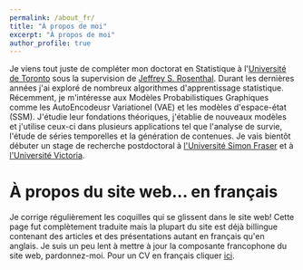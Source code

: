 ```yaml
---
permalink: /about_fr/
title: "À propos de moi"
excerpt: "À propos de moi"
author_profile: true
---
```



Je viens tout juste de compléter mon doctorat en Statistique à l'[Université de Toronto](http://www.utstat.utoronto.ca) sous la supervision de [Jeffrey S. Rosenthal](http://probability.ca/jeff/). Durant les dernières années j'ai exploré de nombreux algorithmes d'apprentissage statistique. Récemment, je m'intéresse aux Modèles Probabilistiques Graphiques comme les AutoEncodeusr Variationel (VAE) et les modèles d'espace-état (SSM). J'étudie leur fondations théoriques, j'établie de nouveaux modèles et j'utilise ceux-ci dans plusieurs applications tel que l'analyse de survie, l'étude de séries temporelles et la génération de contenues. Je vais bientôt débuter un stage de recherche postdoctoral à [l'Université Simon Fraser](https://www.sfu.ca/) et à [l'Université Victoria](https://www.uvic.ca/). 

À propos du site web... en français
=====

Je corrige régulièrement les coquilles qui se glissent dans le site web! Cette page fut complètement traduite mais la plupart du site est déjà billingue contenant des articles et des présentations autant en français qu'en anglais. Je suis un peu lent à mettre à jour la composante francophone du site web, pardonnez-moi. Pour un CV en français cliquer [ici](https://cedricbeaulac.github.io/files/cvacadmique.pdf).


